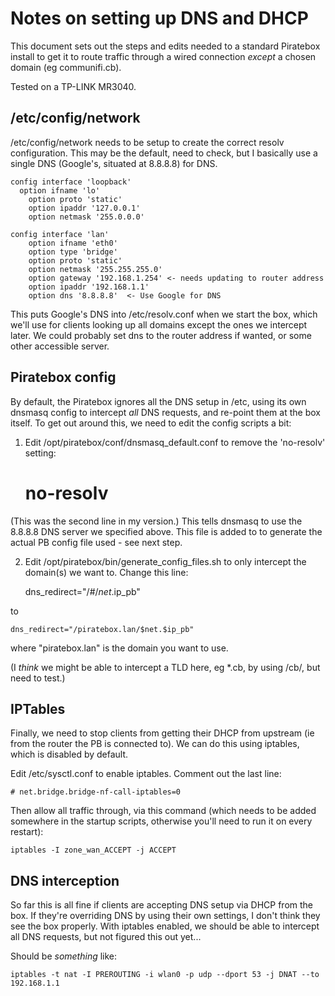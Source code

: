 Notes on setting up DNS and DHCP
================================

This document sets out the steps and edits needed to a standard Piratebox install to get it to route traffic through a wired connection _except_ a chosen domain (eg communifi.cb).

Tested on a TP-LINK MR3040.

## /etc/config/network

/etc/config/network needs to be setup to create the correct resolv configuration. This may be the default, need to check, but I basically use a single DNS (Google's, situated at 8.8.8.8) for DNS.

```
config interface 'loopback'
  option ifname 'lo'
	option proto 'static'
	option ipaddr '127.0.0.1'
	option netmask '255.0.0.0'

config interface 'lan'
	option ifname 'eth0'
	option type 'bridge'
	option proto 'static'
	option netmask '255.255.255.0'
	option gateway '192.168.1.254' <- needs updating to router address
	option ipaddr '192.168.1.1'
	option dns '8.8.8.8'  <- Use Google for DNS
```

This puts Google's DNS into /etc/resolv.conf when we start the box, which we'll use for clients looking up all domains except the ones we intercept later.
We could probably set dns to the router address if wanted, or some other accessible server.

## Piratebox config

By default, the Piratebox ignores all the DNS setup in /etc, using its own dnsmasq config to intercept _all_ DNS requests, and re-point them at the box itself. To get out around this, we need to edit the config scripts a bit:

1. Edit /opt/piratebox/conf/dnsmasq_default.conf to remove the 'no-resolv' setting:

    # no-resolv

(This was the second line in my version.) This tells dnsmasq to use the 8.8.8.8 DNS server we specified above. This file is added to to generate the actual PB config file used - see next step.

2. Edit /opt/piratebox/bin/generate_config_files.sh to only intercept the domain(s) we want to. Change this line:

    dns_redirect="/#/$net.$ip_pb"

to

    dns_redirect="/piratebox.lan/$net.$ip_pb"

where "piratebox.lan" is the domain you want to use.

(I _think_ we might be able to intercept a TLD here, eg *.cb, by using /cb/, but need to test.)

## IPTables

Finally, we need to stop clients from getting their DHCP from upstream (ie from the router the PB is connected to). We can do this using iptables, which is disabled by default.

Edit /etc/sysctl.conf to enable iptables. Comment out the last line:

    # net.bridge.bridge-nf-call-iptables=0

Then allow all traffic through, via this command (which needs to be added somewhere in the startup scripts, otherwise you'll need to run it on every restart):

    iptables -I zone_wan_ACCEPT -j ACCEPT

## DNS interception

So far this is all fine if clients are accepting DNS setup via DHCP from the box. If they're overriding DNS by using their own settings, I don't think they see the box properly. With iptables enabled, we should be able to intercept all DNS requests, but not figured this out yet...

Should be _something_ like:

    iptables -t nat -I PREROUTING -i wlan0 -p udp --dport 53 -j DNAT --to 192.168.1.1

